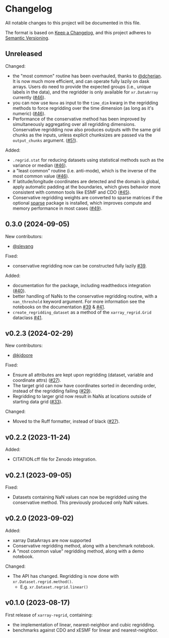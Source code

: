 # Changelog
All notable changes to this project will be documented in this file.

The format is based on [Keep a Changelog](https://keepachangelog.com/en/1.0.0/),
and this project adheres to [Semantic Versioning](https://semver.org/).

## Unreleased

Changed:
 - the "most common" routine has been overhauled, thanks to [@dcherian](https://github.com/dcherian). It is now much more efficient, and can operate fully lazily on dask arrays. Users do need to provide the expected groups (i.e., unique labels in the data), and the regridder is only available for `xr.DataArray` currently ([#46](https://github.com/xarray-contrib/xarray-regrid/pull/46)).
 - you can now use `None` as input to the `time_dim` kwarg in the regridding methods to force regridding over the time dimension (as long as it's numeric) ([#46](https://github.com/xarray-contrib/xarray-regrid/pull/46)).
 - Performance of the conservative method has been improved by simultaneously aggregating over all regridding dimensions. Conservative regridding now also produces outputs with the same grid chunks as the inputs, unless explicit chunksizes are passed via the `output_chunks` argument. ([#51](https://github.com/xarray-contrib/xarray-regrid/pull/51)).

Added:
 - `.regrid.stat` for reducing datasets using statistical methods such as the variance or median ([#46](https://github.com/xarray-contrib/xarray-regrid/pull/46)).
 - a "least common" routine (i.e. anti-mode), which is the inverse of the most common value ([#46](https://github.com/xarray-contrib/xarray-regrid/pull/46)).
 - If latitude/longitude coordinates are detected and the domain is global, apply automatic padding at the boundaries, which gives behavior more consistent with common tools like ESMF and CDO ([#45](https://github.com/xarray-contrib/xarray-regrid/pull/45)).
 - Conservative regridding weights are converted to sparse matrices if the optional [sparse](https://github.com/pydata/sparse) package is installed, which improves compute and memory performance in most cases ([#49](https://github.com/xarray-contrib/xarray-regrid/pull/49)).

## 0.3.0 (2024-09-05)

New contributors:
 - [@slevang](https://github.com/slevang)

Fixed:
 - conservative regridding now can be constructed fully lazily [#39](https://github.com/EXCITED-CO2/xarray-regrid/pull/39).

Added:
 - documentation for the package, including readthedocs integration ([#40](https://github.com/EXCITED-CO2/xarray-regrid/pull/40)).
 - better handling of NaNs to the conservative regridding routine, with a `nan_threshold` keyword argument. For more information see the notebooks on the documentation [#39](https://github.com/EXCITED-CO2/xarray-regrid/pull/39) \& [#41](https://github.com/EXCITED-CO2/xarray-regrid/pull/41).
 - `create_regridding_dataset` as a method of the `xarray_regrid.Grid` dataclass [#41](https://github.com/EXCITED-CO2/xarray-regrid/pull/41).

## v0.2.3 (2024-02-29)

New contributors:
 - [@kjdoore](https://github.com/kjdoore)

Fixed:
 - Ensure all attributes are kept upon regridding (dataset, variable and coordinate attrs) ([#27](https://github.com/EXCITED-CO2/xarray-regrid/pull/27)).
 - The target grid can now have coordinates sorted in decending order, instead of the regridding failing ([#29](https://github.com/EXCITED-CO2/xarray-regrid/pull/29)).
 - Regridding to larger grid now result in NaNs at locations outside of starting data grid ([#33](https://github.com/EXCITED-CO2/xarray-regrid/pull/33)).

Changed:
 - Moved to the Ruff formatter, instead of black ([#27](https://github.com/EXCITED-CO2/xarray-regrid/pull/27)).

## v0.2.2 (2023-11-24)

Added:
 - CITATION.cff file for Zenodo integration.

## v0.2.1 (2023-09-05)

Fixed:
 - Datasets containing NaN values can now be regridded using the conservative method. This previously produced only NaN values.

## v0.2.0 (2023-09-02)

Added:
 - xarray DataArrays are now supported
 - Conservative regridding method, along with a benchmark notebook.
 - A "most common value" regridding method, along with a demo notebook.

Changed:
 - The API has changed. Regridding is now done with `xr.Dataset.regrid.method()`. 
   - E.g. `xr.Dataset.regrid.linear()`


## v0.1.0 (2023-08-17)
First release of `xarray-regrid`, containing:
- the implementation of linear, nearest-neighbor and cubic regridding.
- benchmarks against CDO and xESMF for linear and nearest-neighbor.
